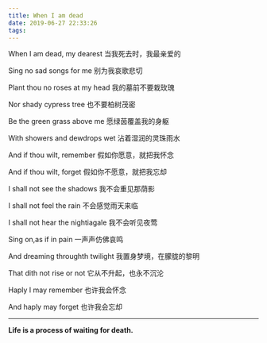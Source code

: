 ```yaml
---
title: When I am dead
date: 2019-06-27 22:33:26
tags:
---
```



When I am dead, my dearest
当我死去时，我最亲爱的

Sing no sad songs for me
别为我哀歌悲切

Plant thou no roses at my head
我的墓前不要栽玫瑰

Nor shady cypress tree
也不要柏树茂密

Be the green grass above me
愿绿茵覆盖我的身躯

With showers and dewdrops wet
沾着湿润的灵珠雨水

And if thou wilt, remember
假如你愿意，就把我怀念

And if thou wilt, forget
假如你不愿意，就把我忘却

I shall not see the shadows
我不会重见那荫影

I shall not feel the rain
不会感觉雨天来临

I shall not hear the nightiagale
我不会听见夜莺

Sing on,as if in pain
一声声仿佛哀鸣

And dreaming throughth twilight
我置身梦境，在朦胧的黎明

That dith not rise or not
它从不升起，也永不沉沦

Haply I may remember
也许我会怀念

And haply may forget
也许我会忘却

----

**Life is a process of waiting for death.**
